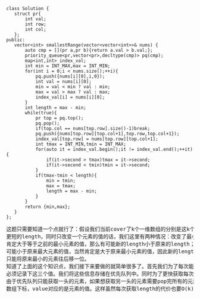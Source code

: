  ```
 class Solution {
    struct pr{
        int val;
        int row;
        int col;
    };
public:
    vector<int> smallestRange(vector<vector<int>>& nums) {
        auto cmp = [](pr a,pr b){return a.val > b.val;};
        priority_queue<pr,vector<pr>,decltype(cmp)> pq(cmp);
        map<int,int> index_val;
        int min = INT_MAX,max = INT_MIN;
        for(int i = 0;i < nums.size();++i){
            pq.push({nums[i][0],i,0});
            int val = nums[i][0];
            min = val < min ? val : min;
            max = val > max ? val : max;
            index_val[i] = nums[i][0];
        }
        int length = max - min;
        while(true){
            pr top = pq.top();
            pq.pop();
            if(top.col == nums[top.row].size()-1)break;
            pq.push({nums[top.row][top.col+1],top.row,top.col+1});
            index_val[top.row] = nums[top.row][top.col+1];
            int tmax = INT_MIN,tmin = INT_MAX;
            for(auto it = index_val.begin();it != index_val.end();++it){
                if(it->second > tmax)tmax = it->second;
                if(it->second < tmin)tmin = it->second;
            }
            if(tmax-tmin < length){
                min = tmin;
                max = tmax;
                length = max - min;
            }
        }
        return {min,max};
    }
};
```
<pre>这题只需要知道一个点就行了：假设我们当前cover了k个一维数组的分别是这k个数组的第一个元素，即第一列。现在如果我们想要找到一个比当前length
更短的length，同时只改变一个元素的值的话，我们这里有两种情况：改变了最小元素的值和改变了其他元素的值。如果改变的是最小元素的值，那么新的最小元素
肯定大于等于之前的最小元素的值，那么有可能新的length小于原来的length；如果改变的是其他元素的值，那么新的元素的值可能大于原来最大元素的值，也
可能小于原来最大元素的值，当然肯定是大于原来最小元素的值，因此新的length必定大于等于原来的length。所以我们如果想获得比原来length小的length的话，
只能将原来最小的元素往后移一位。
知道了上面的这个知识点，我们接下来要做的就简单很多了。首先我们为了每次能够动态的获取当前最小元素的值以及它对应的数组和在这个数组中的index，我们
必须记录下这三个值。我们将这些信息存储在优先队列中。同时为了更快获取每次新的优先队列中元素构成的length，我们需要将这些元素中的最大值减去最小值，
由于优先队列只能获取一头的元素，如果想获取另一头的元素需要pop完所有的元素，这样代价太大，我们使用map来存储每次的新的队列，其中key是元素对应的
数组下标，value对应的是元素的值。这样虽然每次获取length的代价也要O(k)，但是相比于优先队列还是节省了不少时间。</pre>
